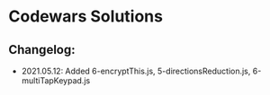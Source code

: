 # Codewars Solutions

## Changelog:
- 2021.05.12: Added 6-encryptThis.js, 5-directionsReduction.js, 6-multiTapKeypad.js